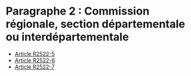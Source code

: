 # Paragraphe 2 : Commission régionale, section départementale ou interdépartementale

* [Article R2522-5](./LEGIARTI000022345454.md)
* [Article R2522-6](./LEGIARTI000022356316.md)
* [Article R2522-7](./LEGIARTI000018534878.md)
